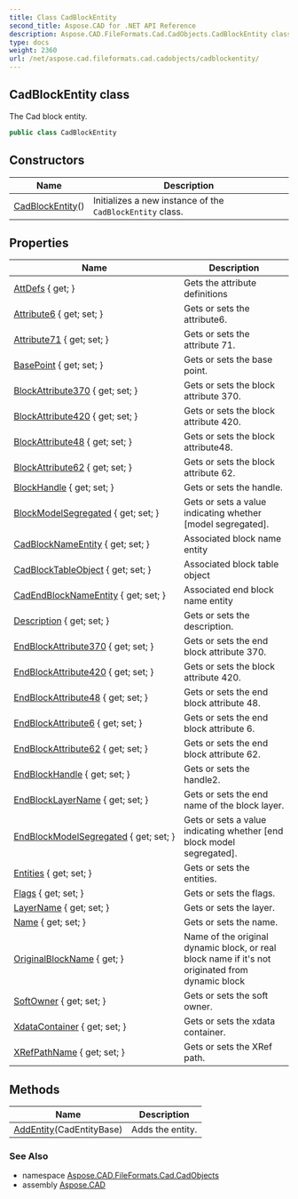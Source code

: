 ```yaml
---
title: Class CadBlockEntity
second_title: Aspose.CAD for .NET API Reference
description: Aspose.CAD.FileFormats.Cad.CadObjects.CadBlockEntity class. The Cad block entity
type: docs
weight: 2360
url: /net/aspose.cad.fileformats.cad.cadobjects/cadblockentity/
---
```

## CadBlockEntity class

The Cad block entity.

```csharp
public class CadBlockEntity
```

## Constructors

| Name | Description |
| --- | --- |
| [CadBlockEntity](cadblockentity/)() | Initializes a new instance of the `CadBlockEntity` class. |

## Properties

| Name | Description |
| --- | --- |
| [AttDefs](../../aspose.cad.fileformats.cad.cadobjects/cadblockentity/attdefs/) { get; } | Gets the attribute definitions |
| [Attribute6](../../aspose.cad.fileformats.cad.cadobjects/cadblockentity/attribute6/) { get; set; } | Gets or sets the attribute6. |
| [Attribute71](../../aspose.cad.fileformats.cad.cadobjects/cadblockentity/attribute71/) { get; set; } | Gets or sets the attribute 71. |
| [BasePoint](../../aspose.cad.fileformats.cad.cadobjects/cadblockentity/basepoint/) { get; set; } | Gets or sets the base point. |
| [BlockAttribute370](../../aspose.cad.fileformats.cad.cadobjects/cadblockentity/blockattribute370/) { get; set; } | Gets or sets the block attribute 370. |
| [BlockAttribute420](../../aspose.cad.fileformats.cad.cadobjects/cadblockentity/blockattribute420/) { get; set; } | Gets or sets the block attribute 420. |
| [BlockAttribute48](../../aspose.cad.fileformats.cad.cadobjects/cadblockentity/blockattribute48/) { get; set; } | Gets or sets the block attribute48. |
| [BlockAttribute62](../../aspose.cad.fileformats.cad.cadobjects/cadblockentity/blockattribute62/) { get; set; } | Gets or sets the block attribute 62. |
| [BlockHandle](../../aspose.cad.fileformats.cad.cadobjects/cadblockentity/blockhandle/) { get; set; } | Gets or sets the handle. |
| [BlockModelSegregated](../../aspose.cad.fileformats.cad.cadobjects/cadblockentity/blockmodelsegregated/) { get; set; } | Gets or sets a value indicating whether [model segregated]. |
| [CadBlockNameEntity](../../aspose.cad.fileformats.cad.cadobjects/cadblockentity/cadblocknameentity/) { get; set; } | Associated block name entity |
| [CadBlockTableObject](../../aspose.cad.fileformats.cad.cadobjects/cadblockentity/cadblocktableobject/) { get; set; } | Associated block table object |
| [CadEndBlockNameEntity](../../aspose.cad.fileformats.cad.cadobjects/cadblockentity/cadendblocknameentity/) { get; set; } | Associated end block name entity |
| [Description](../../aspose.cad.fileformats.cad.cadobjects/cadblockentity/description/) { get; set; } | Gets or sets the description. |
| [EndBlockAttribute370](../../aspose.cad.fileformats.cad.cadobjects/cadblockentity/endblockattribute370/) { get; set; } | Gets or sets the end block attribute 370. |
| [EndBlockAttribute420](../../aspose.cad.fileformats.cad.cadobjects/cadblockentity/endblockattribute420/) { get; set; } | Gets or sets the block attribute 420. |
| [EndBlockAttribute48](../../aspose.cad.fileformats.cad.cadobjects/cadblockentity/endblockattribute48/) { get; set; } | Gets or sets the end block attribute 48. |
| [EndBlockAttribute6](../../aspose.cad.fileformats.cad.cadobjects/cadblockentity/endblockattribute6/) { get; set; } | Gets or sets the end block attribute 6. |
| [EndBlockAttribute62](../../aspose.cad.fileformats.cad.cadobjects/cadblockentity/endblockattribute62/) { get; set; } | Gets or sets the end block attribute 62. |
| [EndBlockHandle](../../aspose.cad.fileformats.cad.cadobjects/cadblockentity/endblockhandle/) { get; set; } | Gets or sets the handle2. |
| [EndBlockLayerName](../../aspose.cad.fileformats.cad.cadobjects/cadblockentity/endblocklayername/) { get; set; } | Gets or sets the end name of the block layer. |
| [EndBlockModelSegregated](../../aspose.cad.fileformats.cad.cadobjects/cadblockentity/endblockmodelsegregated/) { get; set; } | Gets or sets a value indicating whether [end block model segregated]. |
| [Entities](../../aspose.cad.fileformats.cad.cadobjects/cadblockentity/entities/) { get; set; } | Gets or sets the entities. |
| [Flags](../../aspose.cad.fileformats.cad.cadobjects/cadblockentity/flags/) { get; set; } | Gets or sets the flags. |
| [LayerName](../../aspose.cad.fileformats.cad.cadobjects/cadblockentity/layername/) { get; set; } | Gets or sets the layer. |
| [Name](../../aspose.cad.fileformats.cad.cadobjects/cadblockentity/name/) { get; set; } | Gets or sets the name. |
| [OriginalBlockName](../../aspose.cad.fileformats.cad.cadobjects/cadblockentity/originalblockname/) { get; } | Name of the original dynamic block, or real block name if it's not originated from dynamic block |
| [SoftOwner](../../aspose.cad.fileformats.cad.cadobjects/cadblockentity/softowner/) { get; set; } | Gets or sets the soft owner. |
| [XdataContainer](../../aspose.cad.fileformats.cad.cadobjects/cadblockentity/xdatacontainer/) { get; set; } | Gets or sets the xdata container. |
| [XRefPathName](../../aspose.cad.fileformats.cad.cadobjects/cadblockentity/xrefpathname/) { get; set; } | Gets or sets the XRef path. |

## Methods

| Name | Description |
| --- | --- |
| [AddEntity](../../aspose.cad.fileformats.cad.cadobjects/cadblockentity/addentity/)(CadEntityBase) | Adds the entity. |

### See Also

* namespace [Aspose.CAD.FileFormats.Cad.CadObjects](../../aspose.cad.fileformats.cad.cadobjects/)
* assembly [Aspose.CAD](../../)


